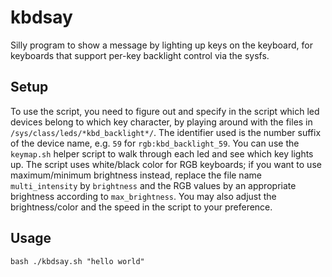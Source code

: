 # kbdsay

Silly program to show a message by lighting up keys on the keyboard, for keyboards that support per-key backlight control via the sysfs.

## Setup

To use the script, you need to figure out and specify in the script which led devices belong to which key character, by playing around with the files in `/sys/class/leds/*kbd_backlight*/`. The identifier used is the number suffix of the device name, e.g. `59` for `rgb:kbd_backlight_59`. You can use the `keymap.sh` helper script to walk through each led and see which key lights up.
The script uses white/black color for RGB keyboards; if you want to use maximum/minimum brightness instead, replace the file name `multi_intensity` by `brightness` and the RGB values by an appropriate brightness according to `max_brightness`.
You may also adjust the brightness/color and the speed in the script to your preference.

## Usage

```
bash ./kbdsay.sh "hello world"
```
